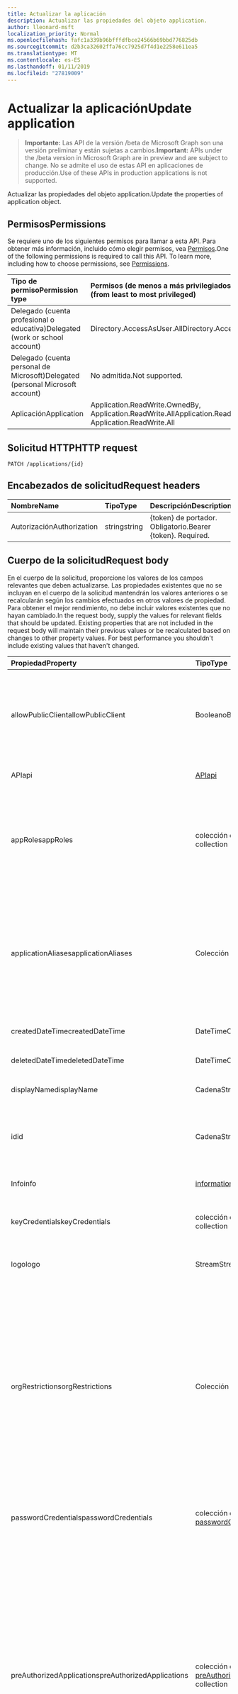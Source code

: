 ```yaml
---
title: Actualizar la aplicación
description: Actualizar las propiedades del objeto application.
author: lleonard-msft
localization_priority: Normal
ms.openlocfilehash: fafc1a339b96bfffdfbce24566b69bbd776825db
ms.sourcegitcommit: d2b3ca32602ffa76cc7925d7f4d1e2258e611ea5
ms.translationtype: MT
ms.contentlocale: es-ES
ms.lasthandoff: 01/11/2019
ms.locfileid: "27819009"
---
```

# <a name="update-application"></a><span data-ttu-id="ddc0c-103">Actualizar la aplicación</span><span class="sxs-lookup"><span data-stu-id="ddc0c-103">Update application</span></span>

> <span data-ttu-id="ddc0c-104">**Importante:** Las API de la versión /beta de Microsoft Graph son una versión preliminar y están sujetas a cambios.</span><span class="sxs-lookup"><span data-stu-id="ddc0c-104">**Important:** APIs under the /beta version in Microsoft Graph are in preview and are subject to change.</span></span> <span data-ttu-id="ddc0c-105">No se admite el uso de estas API en aplicaciones de producción.</span><span class="sxs-lookup"><span data-stu-id="ddc0c-105">Use of these APIs in production applications is not supported.</span></span>

<span data-ttu-id="ddc0c-106">Actualizar las propiedades del objeto application.</span><span class="sxs-lookup"><span data-stu-id="ddc0c-106">Update the properties of application object.</span></span>
## <a name="permissions"></a><span data-ttu-id="ddc0c-107">Permisos</span><span class="sxs-lookup"><span data-stu-id="ddc0c-107">Permissions</span></span>
<span data-ttu-id="ddc0c-p102">Se requiere uno de los siguientes permisos para llamar a esta API. Para obtener más información, incluido cómo elegir permisos, vea [Permisos](/graph/permissions-reference).</span><span class="sxs-lookup"><span data-stu-id="ddc0c-p102">One of the following permissions is required to call this API. To learn more, including how to choose permissions, see [Permissions](/graph/permissions-reference).</span></span>


|<span data-ttu-id="ddc0c-110">Tipo de permiso</span><span class="sxs-lookup"><span data-stu-id="ddc0c-110">Permission type</span></span>      | <span data-ttu-id="ddc0c-111">Permisos (de menos a más privilegiados)</span><span class="sxs-lookup"><span data-stu-id="ddc0c-111">Permissions (from least to most privileged)</span></span>              |
|:--------------------|:---------------------------------------------------------|
|<span data-ttu-id="ddc0c-112">Delegado (cuenta profesional o educativa)</span><span class="sxs-lookup"><span data-stu-id="ddc0c-112">Delegated (work or school account)</span></span> |  <span data-ttu-id="ddc0c-113">Directory.AccessAsUser.All</span><span class="sxs-lookup"><span data-stu-id="ddc0c-113">Directory.AccessAsUser.All</span></span>    |
|<span data-ttu-id="ddc0c-114">Delegado (cuenta personal de Microsoft)</span><span class="sxs-lookup"><span data-stu-id="ddc0c-114">Delegated (personal Microsoft account)</span></span> | <span data-ttu-id="ddc0c-115">No admitida.</span><span class="sxs-lookup"><span data-stu-id="ddc0c-115">Not supported.</span></span>    |
|<span data-ttu-id="ddc0c-116">Aplicación</span><span class="sxs-lookup"><span data-stu-id="ddc0c-116">Application</span></span> | <span data-ttu-id="ddc0c-117">Application.ReadWrite.OwnedBy, Application.ReadWrite.All</span><span class="sxs-lookup"><span data-stu-id="ddc0c-117">Application.ReadWrite.OwnedBy, Application.ReadWrite.All</span></span> |

## <a name="http-request"></a><span data-ttu-id="ddc0c-118">Solicitud HTTP</span><span class="sxs-lookup"><span data-stu-id="ddc0c-118">HTTP request</span></span>
<!-- { "blockType": "ignored" } -->
```http
PATCH /applications/{id}
```
## <a name="request-headers"></a><span data-ttu-id="ddc0c-119">Encabezados de solicitud</span><span class="sxs-lookup"><span data-stu-id="ddc0c-119">Request headers</span></span>
| <span data-ttu-id="ddc0c-120">Nombre</span><span class="sxs-lookup"><span data-stu-id="ddc0c-120">Name</span></span>       | <span data-ttu-id="ddc0c-121">Tipo</span><span class="sxs-lookup"><span data-stu-id="ddc0c-121">Type</span></span> | <span data-ttu-id="ddc0c-122">Descripción</span><span class="sxs-lookup"><span data-stu-id="ddc0c-122">Description</span></span>|
|:-----------|:------|:----------|
| <span data-ttu-id="ddc0c-123">Autorización</span><span class="sxs-lookup"><span data-stu-id="ddc0c-123">Authorization</span></span>  | <span data-ttu-id="ddc0c-124">string</span><span class="sxs-lookup"><span data-stu-id="ddc0c-124">string</span></span>  | <span data-ttu-id="ddc0c-p103">{token} de portador. Obligatorio.</span><span class="sxs-lookup"><span data-stu-id="ddc0c-p103">Bearer {token}. Required.</span></span>  |

## <a name="request-body"></a><span data-ttu-id="ddc0c-127">Cuerpo de la solicitud</span><span class="sxs-lookup"><span data-stu-id="ddc0c-127">Request body</span></span>
<span data-ttu-id="ddc0c-p104">En el cuerpo de la solicitud, proporcione los valores de los campos relevantes que deben actualizarse. Las propiedades existentes que no se incluyan en el cuerpo de la solicitud mantendrán los valores anteriores o se recalcularán según los cambios efectuados en otros valores de propiedad. Para obtener el mejor rendimiento, no debe incluir valores existentes que no hayan cambiado.</span><span class="sxs-lookup"><span data-stu-id="ddc0c-p104">In the request body, supply the values for relevant fields that should be updated. Existing properties that are not included in the request body will maintain their previous values or be recalculated based on changes to other property values. For best performance you shouldn't include existing values that haven't changed.</span></span>

| <span data-ttu-id="ddc0c-131">Propiedad</span><span class="sxs-lookup"><span data-stu-id="ddc0c-131">Property</span></span>     | <span data-ttu-id="ddc0c-132">Tipo</span><span class="sxs-lookup"><span data-stu-id="ddc0c-132">Type</span></span>   |<span data-ttu-id="ddc0c-133">Description</span><span class="sxs-lookup"><span data-stu-id="ddc0c-133">Description</span></span>|
|:---------------|:--------|:----------|
|<span data-ttu-id="ddc0c-134">allowPublicClient</span><span class="sxs-lookup"><span data-stu-id="ddc0c-134">allowPublicClient</span></span>|<span data-ttu-id="ddc0c-135">Booleano</span><span class="sxs-lookup"><span data-stu-id="ddc0c-135">Boolean</span></span>| <span data-ttu-id="ddc0c-136">Especifica si la aplicación puede actuar como un cliente público.</span><span class="sxs-lookup"><span data-stu-id="ddc0c-136">Specifies if the application can act as a public client.</span></span> <span data-ttu-id="ddc0c-137">Por ejemplo, una aplicación instalada que se ejecutan en un dispositivo móvil.</span><span class="sxs-lookup"><span data-stu-id="ddc0c-137">For example,  an installed application running on a mobile device.</span></span> <span data-ttu-id="ddc0c-138">El valor predeterminado es *false*.</span><span class="sxs-lookup"><span data-stu-id="ddc0c-138">Default value is *false*.</span></span> |
|<span data-ttu-id="ddc0c-139">API</span><span class="sxs-lookup"><span data-stu-id="ddc0c-139">api</span></span>|[<span data-ttu-id="ddc0c-140">API</span><span class="sxs-lookup"><span data-stu-id="ddc0c-140">api</span></span>](../resources/api.md)| <span data-ttu-id="ddc0c-141">Especifica la configuración para una aplicación de API.</span><span class="sxs-lookup"><span data-stu-id="ddc0c-141">Specifies settings for an API application.</span></span> |
|<span data-ttu-id="ddc0c-142">appRoles</span><span class="sxs-lookup"><span data-stu-id="ddc0c-142">appRoles</span></span>|<span data-ttu-id="ddc0c-143">colección de [función de aplicación](../resources/approle.md)</span><span class="sxs-lookup"><span data-stu-id="ddc0c-143">[appRole](../resources/approle.md) collection</span></span>|<span data-ttu-id="ddc0c-144">La colección de funciones de aplicación que se puede declarar una aplicación.</span><span class="sxs-lookup"><span data-stu-id="ddc0c-144">The collection of application roles that an application may declare.</span></span> <span data-ttu-id="ddc0c-145">Estos roles pueden asignarse a usuarios, grupos o entidades de seguridad del servicio.</span><span class="sxs-lookup"><span data-stu-id="ddc0c-145">These roles can be assigned to users, groups, or service principals.</span></span> <span data-ttu-id="ddc0c-146">No admite valores NULL.</span><span class="sxs-lookup"><span data-stu-id="ddc0c-146">Not nullable.</span></span>|
|<span data-ttu-id="ddc0c-147">applicationAliases</span><span class="sxs-lookup"><span data-stu-id="ddc0c-147">applicationAliases</span></span>|<span data-ttu-id="ddc0c-148">Colección String</span><span class="sxs-lookup"><span data-stu-id="ddc0c-148">String collection</span></span>| <span data-ttu-id="ddc0c-149">El URI que identifica la aplicación.</span><span class="sxs-lookup"><span data-stu-id="ddc0c-149">The URIs that identify the application.</span></span> <span data-ttu-id="ddc0c-150">Para obtener más información, vea [objetos de la aplicación y los objetos a principales de servicio](https://azure.microsoft.com/documentation/articles/active-directory-application-objects/).</span><span class="sxs-lookup"><span data-stu-id="ddc0c-150">For more information see, [Application Objects and Service Principal Objects](https://azure.microsoft.com/documentation/articles/active-directory-application-objects/).</span></span> <span data-ttu-id="ddc0c-151">El operador *any* es necesario para las expresiones de filtro en las propiedades multivalor.</span><span class="sxs-lookup"><span data-stu-id="ddc0c-151">The *any* operator is required for filter expressions on multi-valued properties.</span></span> <span data-ttu-id="ddc0c-152">No admite valores NULL.</span><span class="sxs-lookup"><span data-stu-id="ddc0c-152">Not nullable.</span></span> |
|<span data-ttu-id="ddc0c-153">createdDateTime</span><span class="sxs-lookup"><span data-stu-id="ddc0c-153">createdDateTime</span></span>|<span data-ttu-id="ddc0c-154">DateTimeOffset</span><span class="sxs-lookup"><span data-stu-id="ddc0c-154">DateTimeOffset</span></span>| <span data-ttu-id="ddc0c-155">La fecha y la hora que se registró la aplicación.</span><span class="sxs-lookup"><span data-stu-id="ddc0c-155">The date and time the application was registered.</span></span> |
|<span data-ttu-id="ddc0c-156">deletedDateTime</span><span class="sxs-lookup"><span data-stu-id="ddc0c-156">deletedDateTime</span></span>|<span data-ttu-id="ddc0c-157">DateTimeOffset</span><span class="sxs-lookup"><span data-stu-id="ddc0c-157">DateTimeOffset</span></span>| <span data-ttu-id="ddc0c-158">La fecha y la hora que se ha eliminado la aplicación.</span><span class="sxs-lookup"><span data-stu-id="ddc0c-158">The date and time the application was deleted.</span></span> |
|<span data-ttu-id="ddc0c-159">displayName</span><span class="sxs-lookup"><span data-stu-id="ddc0c-159">displayName</span></span>|<span data-ttu-id="ddc0c-160">Cadena</span><span class="sxs-lookup"><span data-stu-id="ddc0c-160">String</span></span>|<span data-ttu-id="ddc0c-161">El nombre para mostrar para la aplicación.</span><span class="sxs-lookup"><span data-stu-id="ddc0c-161">The display name for the application.</span></span> |
|<span data-ttu-id="ddc0c-162">id</span><span class="sxs-lookup"><span data-stu-id="ddc0c-162">id</span></span>|<span data-ttu-id="ddc0c-163">Cadena</span><span class="sxs-lookup"><span data-stu-id="ddc0c-163">String</span></span>|<span data-ttu-id="ddc0c-164">El identificador único para la aplicación.</span><span class="sxs-lookup"><span data-stu-id="ddc0c-164">The unique identifier for the application.</span></span> <span data-ttu-id="ddc0c-165">Heredado de [directoryObject](../resources/directoryobject.md).</span><span class="sxs-lookup"><span data-stu-id="ddc0c-165">Inherited from [directoryObject](../resources/directoryobject.md).</span></span> <span data-ttu-id="ddc0c-166">Clave.</span><span class="sxs-lookup"><span data-stu-id="ddc0c-166">Key.</span></span> <span data-ttu-id="ddc0c-167">No admite valores NULL.</span><span class="sxs-lookup"><span data-stu-id="ddc0c-167">Not nullable.</span></span> <span data-ttu-id="ddc0c-168">Solo lectura.</span><span class="sxs-lookup"><span data-stu-id="ddc0c-168">Read-only.</span></span> |
|<span data-ttu-id="ddc0c-169">Info</span><span class="sxs-lookup"><span data-stu-id="ddc0c-169">info</span></span>|[<span data-ttu-id="ddc0c-170">informationalUrl</span><span class="sxs-lookup"><span data-stu-id="ddc0c-170">informationalUrl</span></span>](../resources/informationalurl.md)| <span data-ttu-id="ddc0c-171">Información de perfil básico de la aplicación.</span><span class="sxs-lookup"><span data-stu-id="ddc0c-171">Basic profile information of the application.</span></span> | <span data-ttu-id="ddc0c-172">Especifica la configuración para los clientes instalados como dispositivos de escritorio o portátiles.</span><span class="sxs-lookup"><span data-stu-id="ddc0c-172">Specifies settings for installed clients such as desktop or mobile devices.</span></span> |
|<span data-ttu-id="ddc0c-173">keyCredentials</span><span class="sxs-lookup"><span data-stu-id="ddc0c-173">keyCredentials</span></span>|<span data-ttu-id="ddc0c-174">colección de [keyCredential](../resources/keycredential.md)</span><span class="sxs-lookup"><span data-stu-id="ddc0c-174">[keyCredential](../resources/keycredential.md) collection</span></span>|<span data-ttu-id="ddc0c-175">La colección de credenciales claves asociadas con la aplicación no acepta valores NULL.</span><span class="sxs-lookup"><span data-stu-id="ddc0c-175">The collection of key credentials associated with the application Not nullable.</span></span> |
|<span data-ttu-id="ddc0c-176">logo</span><span class="sxs-lookup"><span data-stu-id="ddc0c-176">logo</span></span>|<span data-ttu-id="ddc0c-177">Stream</span><span class="sxs-lookup"><span data-stu-id="ddc0c-177">Stream</span></span>|<span data-ttu-id="ddc0c-178">El logotipo principal para la aplicación.</span><span class="sxs-lookup"><span data-stu-id="ddc0c-178">The main logo for the application.</span></span> <span data-ttu-id="ddc0c-179">No admite valores NULL.</span><span class="sxs-lookup"><span data-stu-id="ddc0c-179">Not nullable.</span></span> |
|<span data-ttu-id="ddc0c-180">orgRestrictions</span><span class="sxs-lookup"><span data-stu-id="ddc0c-180">orgRestrictions</span></span>|<span data-ttu-id="ddc0c-181">Colección String</span><span class="sxs-lookup"><span data-stu-id="ddc0c-181">String collection</span></span>| <span data-ttu-id="ddc0c-182">El tenantIds organizativa a la que la aplicación está restringida.</span><span class="sxs-lookup"><span data-stu-id="ddc0c-182">The organizational tenantIds to which the application is restricted.</span></span>  <span data-ttu-id="ddc0c-183">Si la colección está vacía, la aplicación es varios inquilino (no restringido).</span><span class="sxs-lookup"><span data-stu-id="ddc0c-183">If the collection is empty, the application is multi-tenant (not restricted).</span></span> <span data-ttu-id="ddc0c-184">Si la colección contiene tenantIds, la aplicación está restringida a la tenantIds organizativa en la colección.</span><span class="sxs-lookup"><span data-stu-id="ddc0c-184">If the collection contains tenantIds, the application is restricted to the organizational tenantIds in the collection.</span></span> <span data-ttu-id="ddc0c-185">Especificación de otros inquilinos pero no el tenantId donde se registró la aplicación implica que el tenantId de la aplicación es indirectamente incluye.</span><span class="sxs-lookup"><span data-stu-id="ddc0c-185">Specifying other tenants but not the tenantId where the application is registered implies that the application's own tenantId is indirectly included.</span></span> |
|<span data-ttu-id="ddc0c-186">passwordCredentials</span><span class="sxs-lookup"><span data-stu-id="ddc0c-186">passwordCredentials</span></span>|<span data-ttu-id="ddc0c-187">colección de [passwordCredential](../resources/passwordcredential.md)</span><span class="sxs-lookup"><span data-stu-id="ddc0c-187">[passwordCredential](../resources/passwordcredential.md) collection</span></span>|<span data-ttu-id="ddc0c-188">La colección de credenciales de contraseña asociada con la aplicación.</span><span class="sxs-lookup"><span data-stu-id="ddc0c-188">The collection of password credentials associated with the application.</span></span> <span data-ttu-id="ddc0c-189">No admite valores NULL.</span><span class="sxs-lookup"><span data-stu-id="ddc0c-189">Not nullable.</span></span>|
|<span data-ttu-id="ddc0c-190">preAuthorizedApplications</span><span class="sxs-lookup"><span data-stu-id="ddc0c-190">preAuthorizedApplications</span></span>|<span data-ttu-id="ddc0c-191">colección de [preAuthorizedApplication](../resources/preauthorizedapplication.md)</span><span class="sxs-lookup"><span data-stu-id="ddc0c-191">[preAuthorizedApplication](../resources/preauthorizedapplication.md) collection</span></span>| <span data-ttu-id="ddc0c-192">Enumera las aplicaciones y los permisos solicitados para consentimiento implícito.</span><span class="sxs-lookup"><span data-stu-id="ddc0c-192">Lists applications and requested permissions for implicit consent.</span></span> <span data-ttu-id="ddc0c-193">Requiere un administrador que se ha proporcionado el consentimiento a la aplicación.</span><span class="sxs-lookup"><span data-stu-id="ddc0c-193">Requires an admin to have provided consent to the application.</span></span> <span data-ttu-id="ddc0c-194">preAuthorizedApplications no requieren el usuario da su consentimiento a los permisos solicitados.</span><span class="sxs-lookup"><span data-stu-id="ddc0c-194">preAuthorizedApplications do not require the user to consent to the requested permissions.</span></span> <span data-ttu-id="ddc0c-195">Los permisos enumerados en preAuthorizedApplications no requieren el consentimiento de usuario.</span><span class="sxs-lookup"><span data-stu-id="ddc0c-195">Permissions listed in preAuthorizedApplications do not require user consent.</span></span> <span data-ttu-id="ddc0c-196">Sin embargo, los permisos solicitados adicionales no aparece en preAuthorizedApplications requieren el consentimiento de usuario.</span><span class="sxs-lookup"><span data-stu-id="ddc0c-196">However, any additional requested permissions not listed in preAuthorizedApplications require user consent.</span></span> |
|<span data-ttu-id="ddc0c-197">requiredResourceAccess</span><span class="sxs-lookup"><span data-stu-id="ddc0c-197">requiredResourceAccess</span></span>|<span data-ttu-id="ddc0c-198">colección de [requiredResourceAccess](../resources/requiredresourceaccess.md)</span><span class="sxs-lookup"><span data-stu-id="ddc0c-198">[requiredResourceAccess](../resources/requiredresourceaccess.md) collection</span></span>|<span data-ttu-id="ddc0c-199">Especifica los recursos que esta aplicación requiere acceso a y el conjunto de ámbitos de OAuth de permisos y funciones de las aplicaciones que necesita en cada uno de esos recursos.</span><span class="sxs-lookup"><span data-stu-id="ddc0c-199">Specifies resources that this application requires access to and the set of OAuth permission scopes and application roles that it needs under each of those resources.</span></span> <span data-ttu-id="ddc0c-200">Esta configuración previa a la de acceso a los recursos necesarios unidades de la experiencia de consentimiento.</span><span class="sxs-lookup"><span data-stu-id="ddc0c-200">This pre-configuration of required resource access drives the consent experience.</span></span> <span data-ttu-id="ddc0c-201">No admite valores NULL.</span><span class="sxs-lookup"><span data-stu-id="ddc0c-201">Not nullable.</span></span>|
|<span data-ttu-id="ddc0c-202">de cierre</span><span class="sxs-lookup"><span data-stu-id="ddc0c-202">tags</span></span>|<span data-ttu-id="ddc0c-203">Colección String</span><span class="sxs-lookup"><span data-stu-id="ddc0c-203">String collection</span></span>| <span data-ttu-id="ddc0c-204">Cadenas personalizadas que se pueden usar para clasificar e identificar la aplicación.</span><span class="sxs-lookup"><span data-stu-id="ddc0c-204">Custom strings that can be used to categorize and identify the application.</span></span> |
|<span data-ttu-id="ddc0c-205">web</span><span class="sxs-lookup"><span data-stu-id="ddc0c-205">web</span></span>|[<span data-ttu-id="ddc0c-206">Web</span><span class="sxs-lookup"><span data-stu-id="ddc0c-206">web</span></span>](../resources/web.md)| <span data-ttu-id="ddc0c-207">Especifica la configuración para una aplicación web.</span><span class="sxs-lookup"><span data-stu-id="ddc0c-207">Specifies settings for a web application.</span></span> |

## <a name="response"></a><span data-ttu-id="ddc0c-208">Respuesta</span><span class="sxs-lookup"><span data-stu-id="ddc0c-208">Response</span></span>

<span data-ttu-id="ddc0c-209">Si tiene éxito, este método devuelve una `204 No Content` código de respuesta y no devuelve nada en el cuerpo de la respuesta.</span><span class="sxs-lookup"><span data-stu-id="ddc0c-209">If successful, this method returns a `204 No Content` response code and does not return anything in the response body.</span></span>
## <a name="example"></a><span data-ttu-id="ddc0c-210">Ejemplo</span><span class="sxs-lookup"><span data-stu-id="ddc0c-210">Example</span></span>
##### <a name="request"></a><span data-ttu-id="ddc0c-211">Solicitud</span><span class="sxs-lookup"><span data-stu-id="ddc0c-211">Request</span></span>
<span data-ttu-id="ddc0c-212">Aquí tiene un ejemplo de la solicitud.</span><span class="sxs-lookup"><span data-stu-id="ddc0c-212">Here is an example of the request.</span></span>
<!-- {
  "blockType": "request",
  "name": "update_application"
}-->
```http
PATCH https://graph.microsoft.com/beta/applications/{id}
Content-type: application/json
Content-length: 72

{
  "allowPublicClient": false,
  "displayName": "New display name"
}
```
##### <a name="response"></a><span data-ttu-id="ddc0c-213">Respuesta</span><span class="sxs-lookup"><span data-stu-id="ddc0c-213">Response</span></span>
<span data-ttu-id="ddc0c-214">Nota: Es posible que el objeto de respuesta que aparezca aquí esté truncado para abreviar.</span><span class="sxs-lookup"><span data-stu-id="ddc0c-214">Note: The response object shown here may be truncated for brevity.</span></span> 
<!-- {
  "blockType": "response",
  "truncated": true,
  "@odata.type": "microsoft.graph.application"
} -->
```http
HTTP/1.1 204 No Content
```

<!-- uuid: 8fcb5dbc-d5aa-4681-8e31-b001d5168d79
2015-10-25 14:57:30 UTC -->
<!-- {
  "type": "#page.annotation",
  "description": "Update application",
  "keywords": "",
  "section": "documentation",
  "tocPath": ""
}-->
